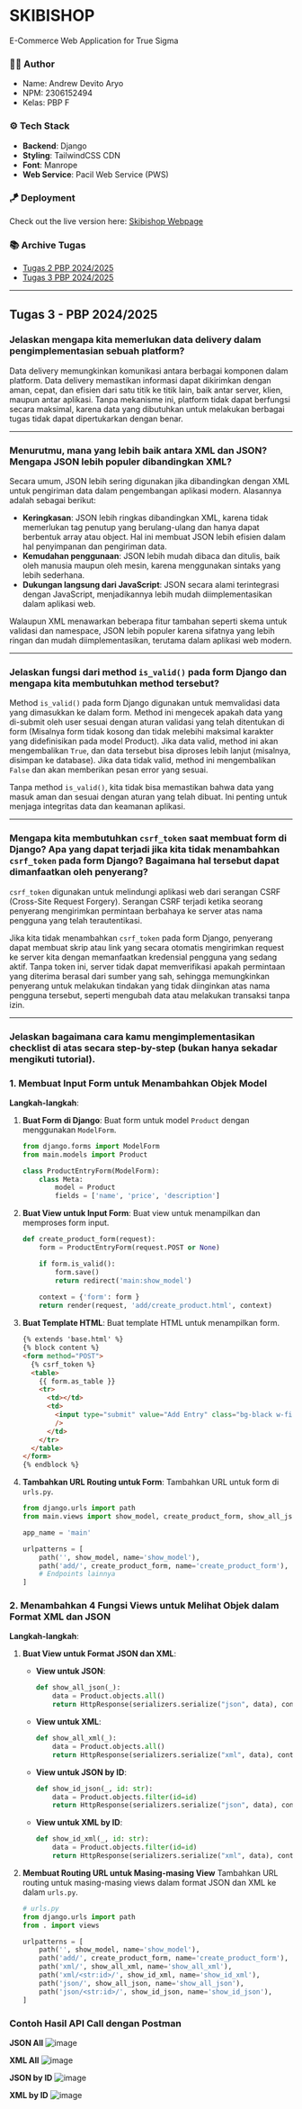 # SKIBISHOP
E-Commerce Web Application for True Sigma

### 🧑‍🦰 Author
- Name: Andrew Devito Aryo
- NPM: 2306152494
- Kelas: PBP F

### ⚙️ Tech Stack
- **Backend**: Django
- **Styling**: TailwindCSS CDN
- **Font**: Manrope
- **Web Service**: Pacil Web Service (PWS)

### 🪁 Deployment
Check out the live version here: [Skibishop Webpage](http://andrew-devito-skibishop.pbp.cs.ui.ac.id/)

### 📚 Archive Tugas
- [Tugas 2 PBP 2024/2025](https://github.com/Andrew4Coding/skibishop-pbp/wiki/Tugas-2-PBP-2024-2025)
- [Tugas 3 PBP 2024/2025](https://github.com/Andrew4Coding/skibishop-pbp/wiki/Tugas-3-PBP-2024-2025)

---

## Tugas 3 - PBP 2024/2025

### Jelaskan mengapa kita memerlukan data delivery dalam pengimplementasian sebuah platform?

Data delivery memungkinkan komunikasi antara berbagai komponen dalam platform. Data delivery memastikan informasi dapat dikirimkan dengan aman, cepat, dan efisien dari satu titik ke titik lain, baik antar server, klien, maupun antar aplikasi. Tanpa mekanisme ini, platform tidak dapat berfungsi secara maksimal, karena data yang dibutuhkan untuk melakukan berbagai tugas tidak dapat dipertukarkan dengan benar.

---

### Menurutmu, mana yang lebih baik antara XML dan JSON? Mengapa JSON lebih populer dibandingkan XML?

Secara umum, JSON lebih sering digunakan jika dibandingkan dengan XML untuk pengiriman data dalam pengembangan aplikasi modern. Alasannya adalah sebagai berikut:

- **Keringkasan**: JSON lebih ringkas dibandingkan XML, karena tidak memerlukan tag penutup yang berulang-ulang dan hanya dapat berbentuk array atau object. Hal ini membuat JSON lebih efisien dalam hal penyimpanan dan pengiriman data.
- **Kemudahan penggunaan**: JSON lebih mudah dibaca dan ditulis, baik oleh manusia maupun oleh mesin, karena menggunakan sintaks yang lebih sederhana.
- **Dukungan langsung dari JavaScript**: JSON secara alami terintegrasi dengan JavaScript, menjadikannya lebih mudah diimplementasikan dalam aplikasi web.

Walaupun XML menawarkan beberapa fitur tambahan seperti skema untuk validasi dan namespace, JSON lebih populer karena sifatnya yang lebih ringan dan mudah diimplementasikan, terutama dalam aplikasi web modern.

---

### Jelaskan fungsi dari method `is_valid()` pada form Django dan mengapa kita membutuhkan method tersebut?

Method `is_valid()` pada form Django digunakan untuk memvalidasi data yang dimasukkan ke dalam form. Method ini mengecek apakah data yang di-submit oleh user sesuai dengan aturan validasi yang telah ditentukan di form (Misalnya form tidak kosong dan tidak melebihi maksimal karakter yang didefinisikan pada model Product). Jika data valid, method ini akan mengembalikan `True`, dan data tersebut bisa diproses lebih lanjut (misalnya, disimpan ke database). Jika data tidak valid, method ini mengembalikan `False` dan akan memberikan pesan error yang sesuai.

Tanpa method `is_valid()`, kita tidak bisa memastikan bahwa data yang masuk aman dan sesuai dengan aturan yang telah dibuat. Ini penting untuk menjaga integritas data dan keamanan aplikasi.

---

### Mengapa kita membutuhkan `csrf_token` saat membuat form di Django? Apa yang dapat terjadi jika kita tidak menambahkan `csrf_token` pada form Django? Bagaimana hal tersebut dapat dimanfaatkan oleh penyerang?

`csrf_token` digunakan untuk melindungi aplikasi web dari serangan CSRF (Cross-Site Request Forgery). Serangan CSRF terjadi ketika seorang penyerang mengirimkan permintaan berbahaya ke server atas nama pengguna yang telah terautentikasi. 

Jika kita tidak menambahkan `csrf_token` pada form Django, penyerang dapat membuat skrip atau link yang secara otomatis mengirimkan request ke server kita dengan memanfaatkan kredensial pengguna yang sedang aktif. Tanpa token ini, server tidak dapat memverifikasi apakah permintaan yang diterima berasal dari sumber yang sah, sehingga memungkinkan penyerang untuk melakukan tindakan yang tidak diinginkan atas nama pengguna tersebut, seperti mengubah data atau melakukan transaksi tanpa izin.

---

### Jelaskan bagaimana cara kamu mengimplementasikan checklist di atas secara step-by-step (bukan hanya sekadar mengikuti tutorial).
### 1. Membuat Input Form untuk Menambahkan Objek Model

**Langkah-langkah**:
1. **Buat Form di Django**: Buat form untuk model `Product` dengan menggunakan `ModelForm`.
    ```python
    from django.forms import ModelForm
    from main.models import Product
    
    class ProductEntryForm(ModelForm):
        class Meta:
            model = Product
            fields = ['name', 'price', 'description']
    ```

2. **Buat View untuk Input Form**: Buat view untuk menampilkan dan memproses form input.
    ```python
    def create_product_form(request):
        form = ProductEntryForm(request.POST or None)
    
        if form.is_valid():
            form.save()
            return redirect('main:show_model')
        
        context = {'form': form }
        return render(request, 'add/create_product.html', context)
    ```

3. **Buat Template HTML**: Buat template HTML untuk menampilkan form.
    ```html
    {% extends 'base.html' %} 
    {% block content %}
    <form method="POST">
      {% csrf_token %}
      <table>
        {{ form.as_table }}
        <tr>
          <td></td>
          <td>
            <input type="submit" value="Add Entry" class="bg-black w-fit py-3 px-10 text-white text-sm font-semibold rounded-[10px] hover:scale-105 duration-300"
            />
          </td>
        </tr>
      </table>
    </form>
    {% endblock %}
    ```

4. **Tambahkan URL Routing untuk Form**: Tambahkan URL untuk form di `urls.py`.
    ```python
    from django.urls import path
    from main.views import show_model, create_product_form, show_all_json, show_all_xml, show_id_json, show_id_xml
    
    app_name = 'main'
    
    urlpatterns = [
        path('', show_model, name='show_model'),
        path('add/', create_product_form, name='create_product_form'),
        # Endpoints lainnya
    ]
    ```

### 2. Menambahkan 4 Fungsi Views untuk Melihat Objek dalam Format XML dan JSON

**Langkah-langkah**:

1. **Buat View untuk Format JSON dan XML**:
    - **View untuk JSON**:
      ```python
      def show_all_json(_):
          data = Product.objects.all()
          return HttpResponse(serializers.serialize("json", data), content_type="application/json")
      ```

    - **View untuk XML**:
      ```python
      def show_all_xml(_):
          data = Product.objects.all()
          return HttpResponse(serializers.serialize("xml", data), content_type="application/xml")
      ```

    - **View untuk JSON by ID**:
      ```python
      def show_id_json(_, id: str):
          data = Product.objects.filter(id=id)
          return HttpResponse(serializers.serialize("json", data), content_type="application/json")
      ```

    - **View untuk XML by ID**:
      ```python
      def show_id_xml(_, id: str):
          data = Product.objects.filter(id=id)
          return HttpResponse(serializers.serialize("xml", data), content_type="application/xml")
      ```

2.  **Membuat Routing URL untuk Masing-masing View**
    Tambahkan URL routing untuk masing-masing views dalam format JSON dan XML ke dalam `urls.py`.
    ```python
    # urls.py
    from django.urls import path
    from . import views
    
    urlpatterns = [
        path('', show_model, name='show_model'),
        path('add/', create_product_form, name='create_product_form'),
        path('xml/', show_all_xml, name='show_all_xml'),
        path('xml/<str:id>/', show_id_xml, name='show_id_xml'),
        path('json/', show_all_json, name='show_all_json'),
        path('json/<str:id>/', show_id_json, name='show_id_json'),
    ]
    ```

### Contoh Hasil API Call dengan Postman
**JSON All**
![image](https://github.com/user-attachments/assets/8a37fc24-443b-4d75-b53f-63d52425a348)

**XML All**
![image](https://github.com/user-attachments/assets/6f1998ca-70c7-4816-8875-4383b39c9452)

**JSON by ID**
![image](https://github.com/user-attachments/assets/46e4d308-dadf-4ce7-8774-476e75b1b066)

**XML by ID**
![image](https://github.com/user-attachments/assets/971b37b2-c5e6-4153-8713-d798f8a2a07e)
